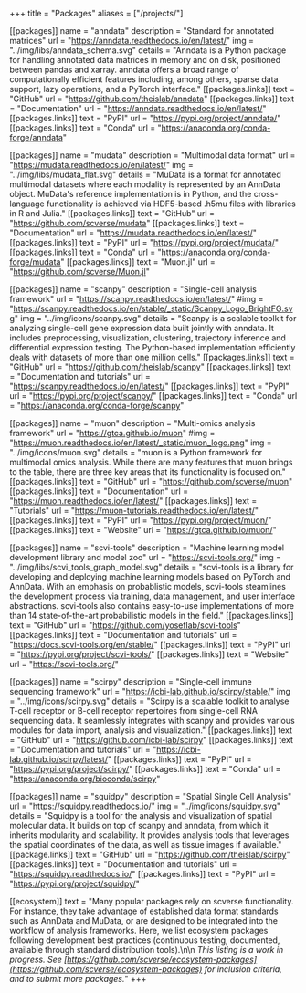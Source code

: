 +++
title = "Packages"
aliases = ["/projects/"]

[[packages]]
	name = "anndata"
	description = "Standard for annotated matrices"
	url = "https://anndata.readthedocs.io/en/latest/"
	img = "../img/libs/anndata_schema.svg"
	details = "Anndata is a Python package for handling annotated data matrices in memory and on disk, positioned between pandas and xarray. anndata offers a broad range of computationally efficient features including, among others, sparse data support, lazy operations, and a PyTorch interface."
	[[packages.links]]
	text = "GitHub"
	url = "https://github.com/theislab/anndata"
	[[packages.links]]
	text = "Documentation"
	url = "https://anndata.readthedocs.io/en/latest/"
	[[packages.links]]
	text = "PyPI"
	url = "https://pypi.org/project/anndata/"
	[[packages.links]]
	text = "Conda"
	url = "https://anaconda.org/conda-forge/anndata"

[[packages]]
	name = "mudata"
	description = "Multimodal data format"
	url = "https://mudata.readthedocs.io/en/latest/"
	img = "../img/libs/mudata_flat.svg"
	details = "MuData is a format for annotated multimodal datasets where each modality is represented by an AnnData object. MuData's reference implementation is in Python, and the cross-language functionality is achieved via HDF5-based .h5mu files with libraries in R and Julia."
	[[packages.links]]
	text = "GitHub"
	url = "https://github.com/scverse/mudata"
	[[packages.links]]
	text = "Documentation"
	url = "https://mudata.readthedocs.io/en/latest/"
	[[packages.links]]
	text = "PyPI"
	url = "https://pypi.org/project/mudata/"
	[[packages.links]]
	text = "Conda"
	url = "https://anaconda.org/conda-forge/mudata"
	[[packages.links]]
	text = "Muon.jl"
	url = "https://github.com/scverse/Muon.jl"

[[packages]]
	name = "scanpy"
	description = "Single-cell analysis framework"
	url = "https://scanpy.readthedocs.io/en/latest/"
	#img = "https://scanpy.readthedocs.io/en/stable/_static/Scanpy_Logo_BrightFG.svg"
	img = "../img/icons/scanpy.svg"
	details = "Scanpy is a scalable toolkit for analyzing single-cell gene expression data built jointly with anndata. It includes preprocessing, visualization, clustering, trajectory inference and differential expression testing. The Python-based implementation efficiently deals with datasets of more than one million cells."
	[[packages.links]]
	text = "GitHub"
	url = "https://github.com/theislab/scanpy"
	[[packages.links]]
	text = "Documentation and tutorials"
	url = "https://scanpy.readthedocs.io/en/latest/"
	[[packages.links]]
	text = "PyPI"
	url = "https://pypi.org/project/scanpy/"
	[[packages.links]]
	text = "Conda"
	url = "https://anaconda.org/conda-forge/scanpy"

[[packages]]
	name = "muon"
	description = "Multi-omics analysis framework"
	url = "https://gtca.github.io/muon"
	#img = "https://muon.readthedocs.io/en/latest/_static/muon_logo.png"
	img = "../img/icons/muon.svg"
	details = "muon is a Python framework for multimodal omics analysis. While there are many features that muon brings to the table, there are three key areas that its functionality is focused on."
	[[packages.links]]
	text = "GitHub"
	url = "https://github.com/scverse/muon"
	[[packages.links]]
	text = "Documentation"
	url = "https://muon.readthedocs.io/en/latest/"
	[[packages.links]]
	text = "Tutorials"
	url = "https://muon-tutorials.readthedocs.io/en/latest/"
	[[packages.links]]
	text = "PyPI"
	url = "https://pypi.org/project/muon/"
	[[packages.links]]
	text = "Website"
	url = "https://gtca.github.io/muon/"

[[packages]]
	name = "scvi-tools"
	description = "Machine learning model development library and model zoo"
	url = "https://scvi-tools.org/"
	img = "../img/libs/scvi_tools_graph_model.svg"
	details = "scvi-tools is a library for developing and deploying machine learning models based on PyTorch and AnnData. With an emphasis on probablistic models, scvi-tools steamlines the development process via training, data management, and user interface abstractions. scvi-tools also contains easy-to-use implementations of more than 14 state-of-the-art probabilistic models in the field."
	[[packages.links]]
	text = "GitHub"
	url = "https://github.com/yoseflab/scvi-tools"
	[[packages.links]]
	text = "Documentation and tutorials"
	url = "https://docs.scvi-tools.org/en/stable/"
	[[packages.links]]
	text = "PyPI"
	url = "https://pypi.org/project/scvi-tools/"
	[[packages.links]]
	text = "Website"
	url = "https://scvi-tools.org/"

[[packages]]
	name = "scirpy"
	description = "Single-cell immune sequencing framework"
	url = "https://icbi-lab.github.io/scirpy/stable/"
	img = "../img/icons/scirpy.svg"
	details = "Scirpy is a scalable toolkit to analyse T-cell receptor or B-cell receptor repertoires from single-cell RNA sequencing data. It seamlessly integrates with scanpy and provides various modules for data import, analysis and visualization."
	[[packages.links]]
	text = "GitHub"
	url = "https://github.com/icbi-lab/scirpy"
	[[packages.links]]
	text = "Documentation and tutorials"
	url = "https://icbi-lab.github.io/scirpy/latest/"
	[[packages.links]]
	text = "PyPI"
	url = "https://pypi.org/project/scirpy/"
	[[packages.links]]
	text = "Conda"
	url = "https://anaconda.org/bioconda/scirpy"

[[packages]]
	name = "squidpy"
	description = "Spatial Single Cell Analysis"
	url = "https://squidpy.readthedocs.io/"
	img = "../img/icons/squidpy.svg"
	details = "Squidpy is a tool for the analysis and visualization of spatial molecular data. It builds on top of scanpy and anndata, from which it inherits modularity and scalability. It provides analysis tools that leverages the spatial coordinates of the data, as well as tissue images if available."
	[[package.links]]
	text = "GitHub"
	url = "https://github.com/theislab/scirpy"
		[[packages.links]]
	text = "Documentation and tutorials"
	url = "https://squidpy.readthedocs.io/"
	[[packages.links]]
	text = "PyPI"
	url = "https://pypi.org/project/squidpy/"

[[ecosystem]]
	text = "Many popular packages rely on scverse functionality. For instance, they take advantage of established data format standards such as AnnData and MuData, or are designed to be integrated into the workflow of analysis frameworks. Here, we list ecosystem packages following development best practices (continuous testing, documented, available through standard distribution tools).\n\n *This listing is a work in progress. See [https://github.com/scverse/ecosystem-packages](https://github.com/scverse/ecosystem-packages) for inclusion criteria, and to submit more packages.*"
+++
